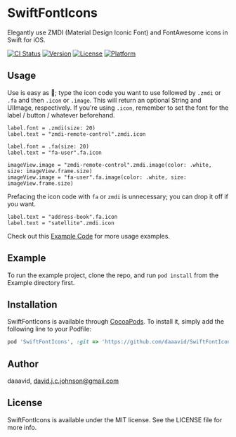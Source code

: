 # SwiftFontIcons
Elegantly use ZMDI (Material Design Iconic Font) and FontAwesome icons in Swift for iOS.

[![CI Status](http://img.shields.io/travis/daaavid/SwiftFontIcons.svg?style=flat)](https://travis-ci.org/daaavid/SwiftFontIcons)
[![Version](https://img.shields.io/cocoapods/v/SwiftFontIcons.svg?style=flat)](http://cocoapods.org/pods/SwiftFontIcons)
[![License](https://img.shields.io/cocoapods/l/SwiftFontIcons.svg?style=flat)](http://cocoapods.org/pods/SwiftFontIcons)
[![Platform](https://img.shields.io/cocoapods/p/SwiftFontIcons.svg?style=flat)](http://cocoapods.org/pods/SwiftFontIcons)

## Usage
Use is easy as 🍰; type the icon code you want to use followed by `.zmdi` or `.fa` and then `.icon` or `.image`. This will return an optional String and UIImage, respectively. If you're using `.icon`, remember to set the font for the label / button / whatever beforehand.

```
label.font = .zmdi(size: 20)
label.text = "zmdi-remote-control".zmdi.icon

label.font = .fa(size: 20)
label.text = "fa-user".fa.icon
```

```
imageView.image = "zmdi-remote-control".zmdi.image(color: .white, size: imageView.frame.size)
imageView.image = "fa-user".fa.image(color: .white, size: imageView.frame.size)
```

Prefacing the icon code with `fa` or `zmdi` is unnecessary; you can drop it off if you want.

```
label.text = "address-book".fa.icon
label.text = "satellite".zmdi.icon
```

Check out this [Example Code](https://github.com/daaavid/SwiftFontIcons/blob/master/Example/SwiftFontIcons/ViewController.swift) for more usage examples.

## Example

To run the example project, clone the repo, and run `pod install` from the Example directory first.

## Installation

SwiftFontIcons is available through [CocoaPods](http://cocoapods.org). To install
it, simply add the following line to your Podfile:

```ruby
pod 'SwiftFontIcons', :git => 'https://github.com/daaavid/SwiftFontIcons.git', :branch => 'master'
```

## Author

daaavid, david.j.c.johnson@gmail.com

## License

SwiftFontIcons is available under the MIT license. See the LICENSE file for more info.
